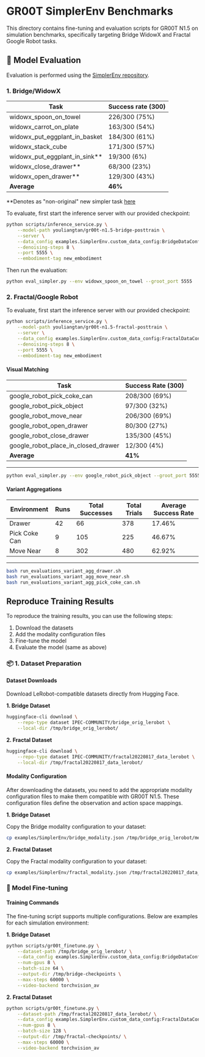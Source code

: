 # GR00T SimplerEnv Benchmarks

This directory contains fine-tuning and evaluation scripts for GR00T N1.5 on simulation benchmarks, specifically targeting Bridge WidowX and Fractal Google Robot tasks.


## 🎯 Model Evaluation

Evaluation is performed using the [SimplerEnv repository](https://github.com/youliangtan/SimplerEnv/tree/main).

### 1. Bridge/WidowX


| Task                              | Success rate (300) |
| --------------------------------- | ------------------ |
| widowx\_spoon\_on\_towel          | 226/300 (75%)      |
| widowx\_carrot\_on\_plate         | 163/300 (54%)      |
| widowx\_put\_eggplant\_in\_basket | 184/300 (61%)      |
| widowx\_stack\_cube               | 171/300 (57%)      |
| widowx\_put\_eggplant\_in\_sink** | 19/300 (6%)        |
| widowx\_close\_drawer**           | 68/300 (23%)       |
| widowx\_open\_drawer**            | 129/300 (43%)      |
| **Average**                       | **46%**            |

**Denotes as "non-original" new simpler task [here](https://github.com/youliangtan/SimplerEnv)

To evaluate, first start the inference server with our provided checkpoint:
```bash
python scripts/inference_service.py \
    --model-path youliangtan/gr00t-n1.5-bridge-posttrain \
    --server \
    --data_config examples.SimplerEnv.custom_data_config:BridgeDataConfig \
    --denoising-steps 8 \
    --port 5555 \
    --embodiment-tag new_embodiment
```

Then run the evaluation:
```bash
python eval_simpler.py --env widowx_spoon_on_towel --groot_port 5555
```

### 2. Fractal/Google Robot

To evaluate, first start the inference server with our provided checkpoint:
```bash
python scripts/inference_service.py \
    --model-path youliangtan/gr00t-n1.5-fractal-posttrain \
    --server \
    --data_config examples.SimplerEnv.custom_data_config:FractalDataConfig \
    --denoising-steps 8 \
    --port 5555 \
    --embodiment-tag new_embodiment
```

#### Visual Matching
| Task                                     | Success Rate (300) |
| ---------------------------------------- | ------------------ |
| google\_robot\_pick\_coke\_can           | 208/300 (69%)      |
| google\_robot\_pick\_object              | 97/300 (32%)       |
| google\_robot\_move\_near                | 206/300 (69%)      |
| google\_robot\_open\_drawer              | 80/300 (27%)       |
| google\_robot\_close\_drawer             | 135/300 (45%)      |
| google\_robot\_place\_in\_closed\_drawer | 12/300 (4%)        |
| **Average**                              | **41%**            |
----

```bash
python eval_simpler.py --env google_robot_pick_object --groot_port 5555
```

#### Variant Aggregations
| Environment   | Runs | Total Successes | Total Trials | Average Success Rate |
|---------------|------|-----------------|--------------|-----------------------|
| Drawer        | 42   | 66              | 378          | 17.46%               |
| Pick Coke Can | 9    | 105             | 225          | 46.67%               |
| Move Near     | 8    | 302             | 480          | 62.92%               |

----

```bash
bash run_evaluations_variant_agg_drawer.sh
bash run_evaluations_variant_agg_move_near.sh
bash run_evaluations_variant_agg_pick_coke_can.sh
```

## Reproduce Training Results

To reproduce the training results, you can use the following steps:
1. Download the datasets
2. Add the modality configuration files
3. Fine-tune the model
4. Evaluate the model (same as above)

### 📦 1. Dataset Preparation

#### Dataset Downloads
Download LeRobot-compatible datasets directly from Hugging Face.

**1. Bridge Dataset**

```bash
huggingface-cli download \
    --repo-type dataset IPEC-COMMUNITY/bridge_orig_lerobot \
    --local-dir /tmp/bridge_orig_lerobot/
```

**2. Fractal Dataset**

```bash
huggingface-cli download \
    --repo-type dataset IPEC-COMMUNITY/fractal20220817_data_lerobot \
    --local-dir /tmp/fractal20220817_data_lerobot/
```

#### Modality Configuration

After downloading the datasets, you need to add the appropriate modality configuration files to make them compatible with GR00T N1.5. These configuration files define the observation and action space mappings.

**1. Bridge Dataset**

Copy the Bridge modality configuration to your dataset:
```bash
cp examples/SimplerEnv/bridge_modality.json /tmp/bridge_orig_lerobot/meta/modality.json
```

**2. Fractal Dataset**

Copy the Fractal modality configuration to your dataset:
```bash
cp examples/SimplerEnv/fractal_modality.json /tmp/fractal20220817_data_lerobot/meta/modality.json
```


### 🚀 Model Fine-tuning

#### Training Commands

The fine-tuning script supports multiple configurations. Below are examples for each simulation environment:

**1. Bridge Dataset**

```bash
python scripts/gr00t_finetune.py \
    --dataset-path /tmp/bridge_orig_lerobot/ \
    --data_config examples.SimplerEnv.custom_data_config:BridgeDataConfig \
    --num-gpus 8 \
    --batch-size 64 \
    --output-dir /tmp/bridge-checkpoints \
    --max-steps 60000 \
    --video-backend torchvision_av
```

**2. Fractal Dataset**

```bash
python scripts/gr00t_finetune.py \
    --dataset-path /tmp/fractal20220817_data_lerobot/ \
    --data_config examples.SimplerEnv.custom_data_config:FractalDataConfig \
    --num-gpus 8 \
    --batch-size 128 \
    --output-dir /tmp/fractal-checkpoints/ \
    --max-steps 60000 \
    --video-backend torchvision_av
```